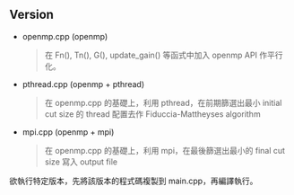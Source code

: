 ## Version
- openmp.cpp (openmp)
    > 在 Fn(), Tn(), G(), update_gain() 等函式中加入 openmp API 作平行化。
- pthread.cpp (openmp + pthread)
    > 在 openmp.cpp 的基礎上，利用 pthread，在前期篩選出最小 initial cut size 的 thread 配置去作 Fiduccia-Mattheyses algorithm
- mpi.cpp (openmp + mpi)
    > 在 openmp.cpp 的基礎上，利用 mpi，在最後篩選出最小的 final cut size 寫入 output file

欲執行特定版本，先將該版本的程式碼複製到 main.cpp，再編譯執行。